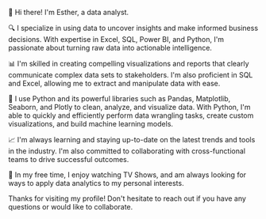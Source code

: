 👋 Hi there! I'm Esther, a data analyst.

🔍 I specialize in using data to uncover insights and make informed business decisions. With expertise in Excel, SQL, Power BI, and Python, I'm passionate about turning raw data into actionable intelligence.

📊 I'm skilled in creating compelling visualizations and reports that clearly communicate complex data sets to stakeholders. I'm also proficient in SQL and Excel, allowing me to extract and manipulate data with ease.

🐍 I use Python and its powerful libraries such as Pandas, Matplotlib, Seaborn, and Plotly to clean, analyze, and visualize data. With Python, I'm able to quickly and efficiently perform data wrangling tasks, create custom visualizations, and build machine learning models.


📈 I'm always learning and staying up-to-date on the latest trends and tools in the industry. I'm also committed to collaborating with cross-functional teams to drive successful outcomes.

📝 In my free time, I enjoy watching TV Shows, and am always looking for ways to apply data analytics to my personal interests.

Thanks for visiting my profile! Don't hesitate to reach out if you have any questions or would like to collaborate.
